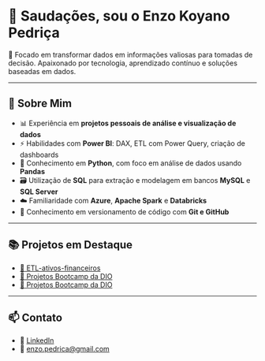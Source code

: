 # 🤝 Saudações, sou o Enzo Koyano Pedriça

🎯 Focado em transformar dados em informações valiosas para tomadas de decisão. Apaixonado por tecnologia, aprendizado contínuo e soluções baseadas em dados.

---

## 🧠 Sobre Mim

- 📊 Experiência em **projetos pessoais de análise e visualização de dados**
- ⚡ Habilidades com **Power BI**: DAX, ETL com Power Query, criação de dashboards
- 🐍 Conhecimento em **Python**, com foco em análise de dados usando **Pandas**
- 🗃️ Utilização de **SQL** para extração e modelagem em bancos **MySQL** e **SQL Server**
- ☁️ Familiaridade com **Azure**, **Apache Spark** e **Databricks**
- 🧩 Conhecimento em versionamento de código com **Git e GitHub**

---

## 📚 Projetos em Destaque

- [🔗 ETL-ativos-financeiros](https://github.com/enzokpedrica/ETL-ativos-financeiros)
- [🔗 Projetos Bootcamp da DIO](https://github.com/enzokpedrica/Projetos-Bootcamp-DIO)
- [🔗 Projetos Bootcamp da DIO](https://github.com/enzokpedrica/Projeto-vendas-suplementos)


---

## 📫 Contato

- 💼 [LinkedIn](https://www.linkedin.com/in/enzo-koyano-pedriça/)
- 📧 enzo.pedrica@gmail.com
